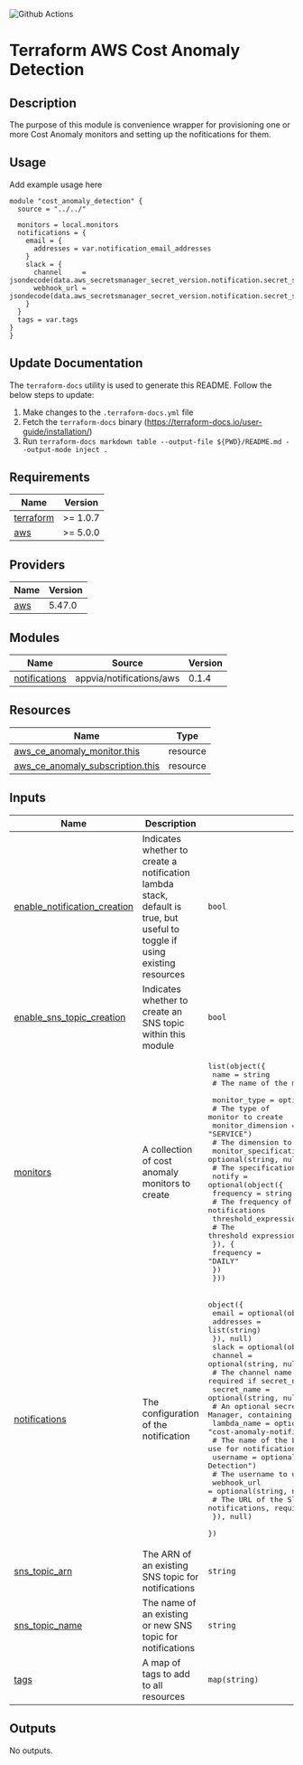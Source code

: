 ![Github Actions](../../actions/workflows/terraform.yml/badge.svg)

# Terraform AWS Cost Anomaly Detection

## Description

The purpose of this module is convenience wrapper for provisioning one or more Cost Anomaly monitors and setting up the nofitications for them.

## Usage

Add example usage here

```hcl
module "cost_anomaly_detection" {
  source = "../../"

  monitors = local.monitors
  notifications = {
    email = {
      addresses = var.notification_email_addresses
    }
    slack = {
      channel     = jsondecode(data.aws_secretsmanager_secret_version.notification.secret_string).channel
      webhook_url = jsondecode(data.aws_secretsmanager_secret_version.notification.secret_string).webhook_url
    }
  }
  tags = var.tags
}
}
```

## Update Documentation

The `terraform-docs` utility is used to generate this README. Follow the below steps to update:

1. Make changes to the `.terraform-docs.yml` file
2. Fetch the `terraform-docs` binary (https://terraform-docs.io/user-guide/installation/)
3. Run `terraform-docs markdown table --output-file ${PWD}/README.md --output-mode inject .`

<!-- BEGIN_TF_DOCS -->
## Requirements

| Name | Version |
|------|---------|
| <a name="requirement_terraform"></a> [terraform](#requirement\_terraform) | >= 1.0.7 |
| <a name="requirement_aws"></a> [aws](#requirement\_aws) | >= 5.0.0 |

## Providers

| Name | Version |
|------|---------|
| <a name="provider_aws"></a> [aws](#provider\_aws) | 5.47.0 |

## Modules

| Name | Source | Version |
|------|--------|---------|
| <a name="module_notifications"></a> [notifications](#module\_notifications) | appvia/notifications/aws | 0.1.4 |

## Resources

| Name | Type |
|------|------|
| [aws_ce_anomaly_monitor.this](https://registry.terraform.io/providers/hashicorp/aws/latest/docs/resources/ce_anomaly_monitor) | resource |
| [aws_ce_anomaly_subscription.this](https://registry.terraform.io/providers/hashicorp/aws/latest/docs/resources/ce_anomaly_subscription) | resource |

## Inputs

| Name | Description | Type | Default | Required |
|------|-------------|------|---------|:--------:|
| <a name="input_enable_notification_creation"></a> [enable\_notification\_creation](#input\_enable\_notification\_creation) | Indicates whether to create a notification lambda stack, default is true, but useful to toggle if using existing resources | `bool` | `true` | no |
| <a name="input_enable_sns_topic_creation"></a> [enable\_sns\_topic\_creation](#input\_enable\_sns\_topic\_creation) | Indicates whether to create an SNS topic within this module | `bool` | `true` | no |
| <a name="input_monitors"></a> [monitors](#input\_monitors) | A collection of cost anomaly monitors to create | <pre>list(object({<br>    name = string<br>    # The name of the monitor <br>    monitor_type = optional(string, "DIMENSIONAL")<br>    # The type of monitor to create <br>    monitor_dimension = optional(string, "SERVICE")<br>    # The dimension to monitor<br>    monitor_specification = optional(string, null)<br>    # The specification to monitor <br>    notify = optional(object({<br>      frequency = string<br>      # The frequency of notifications<br>      threshold_expression = optional(any, null)<br>      # The threshold expression to use for notifications<br>      }), {<br>      frequency = "DAILY"<br>    })<br>  }))</pre> | n/a | yes |
| <a name="input_notifications"></a> [notifications](#input\_notifications) | The configuration of the notification | <pre>object({<br>    email = optional(object({<br>      addresses = list(string)<br>    }), null)<br>    slack = optional(object({<br>      channel = optional(string, null)<br>      # The channel name for notifications, required if secret_name is not provided<br>      secret_name = optional(string, null)<br>      # An optional secret name in the AWS Secrets Manager, containing this information <br>      lambda_name = optional(string, "cost-anomaly-notification")<br>      # The name of the Lambda function to use for notifications <br>      username = optional(string, "AWS Cost Anomaly Detection")<br>      # The username to use for notifications<br>      webhook_url = optional(string, null)<br>      # The URL of the Slack webhook to use for notifications, required if secret_name is not provided<br>    }), null)<br>  })</pre> | n/a | yes |
| <a name="input_sns_topic_arn"></a> [sns\_topic\_arn](#input\_sns\_topic\_arn) | The ARN of an existing SNS topic for notifications | `string` | `null` | no |
| <a name="input_sns_topic_name"></a> [sns\_topic\_name](#input\_sns\_topic\_name) | The name of an existing or new SNS topic  for notifications | `string` | `"cost-anomaly-notifications"` | no |
| <a name="input_tags"></a> [tags](#input\_tags) | A map of tags to add to all resources | `map(string)` | n/a | yes |

## Outputs

No outputs.
<!-- END_TF_DOCS -->
